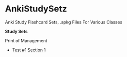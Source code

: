 # AnkiStudySetz
Anki Study Flashcard Sets, .apkg Files For Various Classes

**Study Sets**

Print of Management
- [Test #1 Section 1](https://github.com/UnixPhonez/AnkiStudySetz/blob/main/Print_of_Management_Test_1_Section_1_Study_Guide-20220222110252.apkg)
